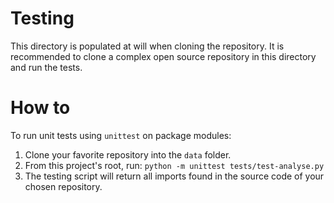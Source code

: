 # Testing

This directory is populated at will when cloning the repository. It is recommended to clone a complex open source repository in this directory and run the tests.

# How to

To run unit tests using `unittest` on package modules:

1. Clone your favorite repository into the `data` folder.
1. From this project's root, run: `python -m unittest tests/test-analyse.py`
1. The testing script will return all imports found in the source code of your chosen repository.
